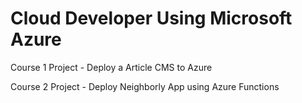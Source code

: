 # Cloud Developer Using Microsoft Azure
Course 1 Project - Deploy a Article CMS to Azure

Course 2 Project - Deploy Neighborly App using Azure Functions

